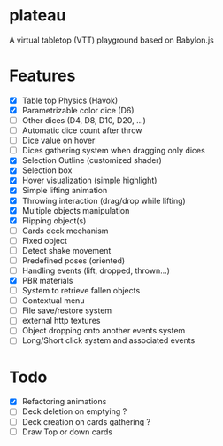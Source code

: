 # plateau

A virtual tabletop (VTT) playground based on Babylon.js

# Features

- [x] Table top Physics (Havok)
- [x] Parametrizable color dice (D6)
- [ ] Other dices (D4, D8, D10, D20, ...)
- [ ] Automatic dice count after throw
- [ ] Dice value on hover
- [ ] Dices gathering system when dragging only dices
- [x] Selection Outline (customized shader)
- [x] Selection box
- [x] Hover visualization (simple highlight)
- [x] Simple lifting animation
- [x] Throwing interaction (drag/drop while lifting)
- [x] Multiple objects manipulation
- [x] Flipping object(s)
- [ ] Cards deck mechanism
- [ ] Fixed object
- [ ] Detect shake movement
- [ ] Predefined poses (oriented)
- [ ] Handling events (lift, dropped, thrown...)
- [x] PBR materials
- [ ] System to retrieve fallen objects
- [ ] Contextual menu
- [ ] File save/restore system
- [ ] external http textures
- [ ] Object dropping onto another events system
- [ ] Long/Short click system and associated events

# Todo

- [x] Refactoring animations
- [ ] Deck deletion on emptying ?
- [ ] Deck creation on cards gathering ?
- [ ] Draw Top or down cards
